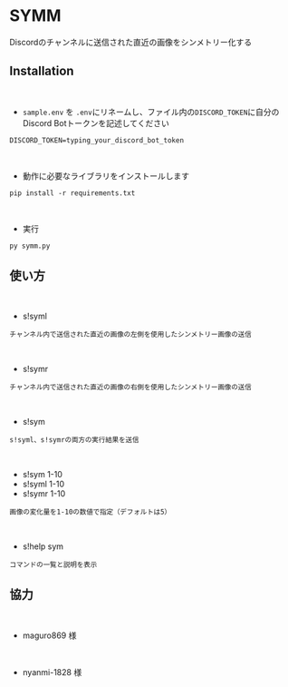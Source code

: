 # SYMM
Discordのチャンネルに送信された直近の画像をシンメトリー化する

## Installation
<br>

- `sample.env` を `.env`にリネームし、ファイル内の`DISCORD_TOKEN`に自分のDiscord Botトークンを記述してください

```
DISCORD_TOKEN=typing_your_discord_bot_token
```
<br>

- 動作に必要なライブラリをインストールします
```
pip install -r requirements.txt
```
<br>

- 実行
```
py symm.py
```


## 使い方
<br>

- s!syml

```
チャンネル内で送信された直近の画像の左側を使用したシンメトリー画像の送信
```

<br>

- s!symr

```
チャンネル内で送信された直近の画像の右側を使用したシンメトリー画像の送信
```

<br>

- s!sym

```
s!syml、s!symrの両方の実行結果を送信
```

<br>

- s!sym 1-10
- s!syml 1-10
- s!symr 1-10

```
画像の変化量を1-10の数値で指定（デフォルトは5）
```

<br>

- s!help sym

```
コマンドの一覧と説明を表示
```

## 協力
<br>

- maguro869 様

<br>

- nyanmi-1828 様


